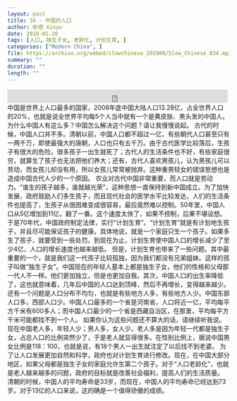 ```yaml
---
layout: post
title: 34 - 中国的人口
author: 昕煜 Xinyu
date: 2010-01-20
tags: [人口, 独生子女, 老龄化, 计划生育, ]
categories: ["Modern China", ]
file: https://archive.org/embed/slowchinese_201909/Slow_Chinese_034.mp3
summary: ""
duration: ""
length: ""
---
```


<iframe src="https://archive.org/embed/slowchinese_201909/Slow_Chinese_034.mp3" width="500" height="30" frameborder="0" webkitallowfullscreen="true" mozallowfullscreen="true" allowfullscreen></iframe>
中国是世界上人口最多的国家，2008年底中国大陆人口13.28亿，占全世界人口的20%，也就是说全世界平均每5个人当中就有一个是黄皮肤、黑头发的中国人。为什么中国人有这么多？中国怎么解决这个问题？请让我慢慢说起。
古代的时候，中国人口并不多。清朝以前，中国人口都不超过一亿，有些朝代人口甚至只有一两千万，即使最强大的唐朝，人口也只有五千万。由于古代医学比较落后，生孩子有很大的危险，很多孩子一出生就死了；古代人的生活条件也不好，有些家庭很穷，就算生了孩子也无法把他们养大；还有，古代人喜欢男孩儿，认为男孩儿可以劳动，而女孩儿却没有用，所以女孩儿常常被抛弃。这种重男轻女的错误思想也是造成中国古代人少的一个原因。
农业对古代中国非常重要，而人口就是劳动力。“谁生的孩子越多，谁就越光荣”，这种思想一直保持到新中国成立。为了加快发展，政府鼓励人们多生孩子，而且现代社会的医学水平比较发达，人们的生活条件也提高了，生孩子从很困难变成很容易，最后竟然难以控制。50年里，中国人口从5亿增加到11亿，翻了一番。这个速度太快了，如果不控制，后果不堪设想。
于是70年代，中国政府制定法律，实行“计划生育”。“计划生育”就是有计划地生孩子，并且尽可能保证孩子的健康。具体地说，就是一个家庭只生一个孩子。如果多生了孩子，就要受到一些处罚。到现在为止，计划生育使中国人口的增长减少了至少4亿，人口的增长速度也越来越低。
但是，计划生育也带来了一些问题。其中最重要的一个，就是我们这一代孩子比较孤独，因为我们都没有兄弟姐妹。这样的孩子叫做“独生子女”。中国现在的年轻人基本上都是独生子女，他们的性格和父母那一代人不一样。他们更加独立，但是也更加自我。其次，中国人口的出生率降低了，这也就意味着，几年后中国的人口达到顶峰，然后不再增长，变得越来越少。还有一个问题是人口分布不均匀，也就是有些地方人多，有些地方人少。中国东部人口多，西部人口少。中国人口最多的一个省是河南省，人口将近一亿，平均每平方千米有600多人；而中国人口最少的一个省是西藏自治区，在那里，平均每平方千米可能都找不到一个人。
如果你认为这些问题还不算大的话，请继续听我说。现在中国老人多，年轻人少；男人多，女人少。老人多是因为年轻一代都是独生子女，占总人口的比例突然少了，于是老人就显得很多。在性别比例上，据说中国男女比例是118：100，也就是说，有18个男人一出生就注定了以后找不到老婆。
为了让人口发展更加自然和科学，政府也对计划生育进行修改。现在，在中国大部分地区，如果父母都是独生子女的家庭允许生第二个孩子。对于“人口老龄化”，也就是老人越来越多的问题，政府的目标就是改善社会福利，提高人们的生活质量。
清朝的时候，中国人的平均寿命是33岁，而现在，中国人的平均寿命已经达到73岁。对于13亿的人口来说，这的确是一个值得骄傲的成绩。
 
